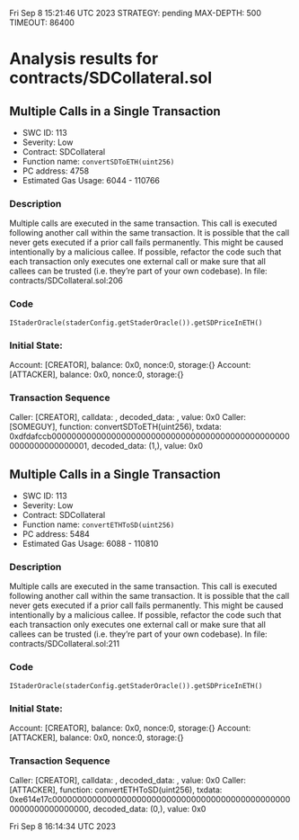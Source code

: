 Fri Sep  8 15:21:46 UTC 2023
STRATEGY: pending
MAX-DEPTH: 500
TIMEOUT: 86400
# Analysis results for contracts/SDCollateral.sol

## Multiple Calls in a Single Transaction
- SWC ID: 113
- Severity: Low
- Contract: SDCollateral
- Function name: `convertSDToETH(uint256)`
- PC address: 4758
- Estimated Gas Usage: 6044 - 110766

### Description

Multiple calls are executed in the same transaction.
This call is executed following another call within the same transaction. It is possible that the call never gets executed if a prior call fails permanently. This might be caused intentionally by a malicious callee. If possible, refactor the code such that each transaction only executes one external call or make sure that all callees can be trusted (i.e. they’re part of your own codebase).
In file: contracts/SDCollateral.sol:206

### Code

```
IStaderOracle(staderConfig.getStaderOracle()).getSDPriceInETH()
```

### Initial State:

Account: [CREATOR], balance: 0x0, nonce:0, storage:{}
Account: [ATTACKER], balance: 0x0, nonce:0, storage:{}

### Transaction Sequence

Caller: [CREATOR], calldata: , decoded_data: , value: 0x0
Caller: [SOMEGUY], function: convertSDToETH(uint256), txdata: 0xdfdafccb0000000000000000000000000000000000000000000000000000000000000001, decoded_data: (1,), value: 0x0


## Multiple Calls in a Single Transaction
- SWC ID: 113
- Severity: Low
- Contract: SDCollateral
- Function name: `convertETHToSD(uint256)`
- PC address: 5484
- Estimated Gas Usage: 6088 - 110810

### Description

Multiple calls are executed in the same transaction.
This call is executed following another call within the same transaction. It is possible that the call never gets executed if a prior call fails permanently. This might be caused intentionally by a malicious callee. If possible, refactor the code such that each transaction only executes one external call or make sure that all callees can be trusted (i.e. they’re part of your own codebase).
In file: contracts/SDCollateral.sol:211

### Code

```
IStaderOracle(staderConfig.getStaderOracle()).getSDPriceInETH()
```

### Initial State:

Account: [CREATOR], balance: 0x0, nonce:0, storage:{}
Account: [ATTACKER], balance: 0x0, nonce:0, storage:{}

### Transaction Sequence

Caller: [CREATOR], calldata: , decoded_data: , value: 0x0
Caller: [ATTACKER], function: convertETHToSD(uint256), txdata: 0xe614e17c0000000000000000000000000000000000000000000000000000000000000000, decoded_data: (0,), value: 0x0


Fri Sep  8 16:14:34 UTC 2023
